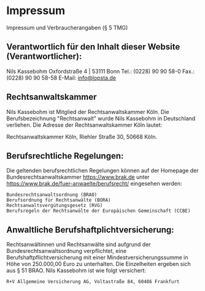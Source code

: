 # Impressum

Impressum und Verbraucherangaben
(§ 5 TMG)

## Verantwortlich für den Inhalt dieser Website (Verantwortlicher):

  Nils Kassebohm
  Oxfordstraße 4 | 53111 Bonn
  Tel.: (0228) 90 90 58-0
  Fax.: (0228) 90 90 58-58
  E-Mail: info@lopsta.de

## Rechtsanwaltskammer
Nils Kassebohm ist Mitglied der Rechtsanwaltskammer Köln. Die Berufsbezeichnung "Rechtsanwalt" wurde Nils Kassebohm in Deutschland verliehen. Die Adresse der Rechtsanwaltskammer Köln lautet:

  Rechtsanwaltskammer Köln, Riehler Straße 30, 50668 Köln.
  
## Berufsrechtliche Regelungen:

Die geltenden berufsrechtlichen Regelungen können auf der Homepage der Bundesrechtsanwaltskammer https://www.brak.de unter https://www.brak.de/fuer-anwaelte/berufsrecht/ eingesehen werden:

    Bundesrechtsanwaltsordnung (BRAO)
    Berufsordnung für Rechtsanwälte (BORA)
    Rechtsanwaltsvergütungsgesetz (RVG)
    Berufsregeln der Rechtsanwälte der Europäischen Gemeinschaft (CCBE)

## Anwaltliche Berufshaftplichtversicherung:

Rechtsanwältinnen und Rechtsanwälte sind aufgrund der Bundesrechtsanwaltsordnung verpflichtet, eine Berufshaftpflichtversicherung mit einer Mindestversicherungssumme in Höhe von 250.000,00 Euro zu unterhalten. Die Einzelheiten ergeben sich aus § 51 BRAO. Nils Kassebohm ist wie folgt versichert:

	R+V Allgemeine Versicherung AG, Voltastraße 84, 60486 Frankfurt
